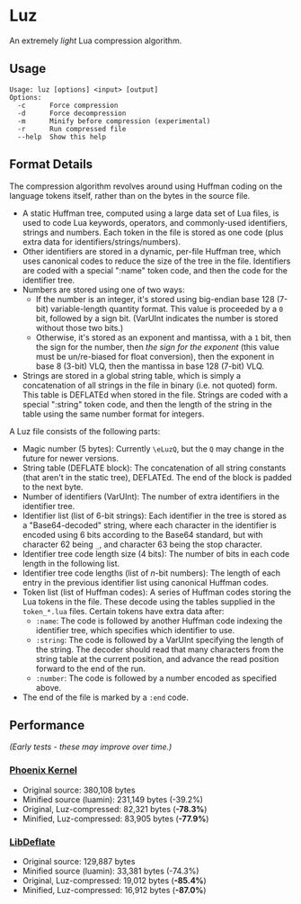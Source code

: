 # Luz
An extremely *light* Lua compression algorithm.

## Usage
```
Usage: luz [options] <input> [output]
Options:
  -c      Force compression
  -d      Force decompression
  -m      Minify before compression (experimental)
  -r      Run compressed file
  --help  Show this help
```

## Format Details
The compression algorithm revolves around using Huffman coding on the language tokens itself, rather than on the bytes in the source file.

- A static Huffman tree, computed using a large data set of Lua files, is used to code Lua keywords, operators, and commonly-used identifiers, strings and numbers. Each token in the file is stored as one code (plus extra data for identifiers/strings/numbers).
- Other identifiers are stored in a dynamic, per-file Huffman tree, which uses canonical codes to reduce the size of the tree in the file. Identifiers are coded with a special ":name" token code, and then the code for the identifier tree.
- Numbers are stored using one of two ways:
  - If the number is an integer, it's stored using big-endian base 128 (7-bit) variable-length quantity format. This value is proceeded by a `0` bit, followed by a sign bit. (VarUInt indicates the number is stored without those two bits.)
  - Otherwise, it's stored as an exponent and mantissa, with a `1` bit, then the sign for the number, then *the sign for the exponent* (this value must be un/re-biased for float conversion), then the exponent in base 8 (3-bit) VLQ, then the mantissa in base 128 (7-bit) VLQ.
- Strings are stored in a global string table, which is simply a concatenation of all strings in the file in binary (i.e. not quoted) form. This table is DEFLATEd when stored in the file. Strings are coded with a special ":string" token code, and then the length of the string in the table using the same number format for integers.

A Luz file consists of the following parts:
- Magic number (5 bytes): Currently `\eLuzQ`, but the `Q` may change in the future for newer versions.
- String table (DEFLATE block): The concatenation of all string constants (that aren't in the static tree), DEFLATEd. The end of the block is padded to the next byte.
- Number of identifiers (VarUInt): The number of extra identifiers in the identifier tree.
- Identifier list (list of 6-bit strings): Each identifier in the tree is stored as a "Base64-decoded" string, where each character in the identifier is encoded using 6 bits according to the Base64 standard, but with character 62 being `_`, and character 63 being the stop character.
- Identifier tree code length size (4 bits): The number of bits in each code length in the following list.
- Identifier tree code lengths (list of *n*-bit numbers): The length of each entry in the previous identifier list using canonical Huffman codes.
- Token list (list of Huffman codes): A series of Huffman codes storing the Lua tokens in the file. These decode using the tables supplied in the `token_*.lua` files. Certain tokens have extra data after:
  - `:name`: The code is followed by another Huffman code indexing the identifier tree, which specifies which identifier to use.
  - `:string`: The code is followed by a VarUInt specifying the length of the string. The decoder should read that many characters from the string table at the current position, and advance the read position forward to the end of the run.
  - `:number`: The code is followed by a number encoded as specified above.
- The end of the file is marked by a `:end` code.

## Performance
*(Early tests - these may improve over time.)*

### [Phoenix Kernel](https://phoenix.madefor.cc)
- Original source: 380,108 bytes
- Minified source (luamin): 231,149 bytes (-39.2%)
- Original, Luz-compressed: 82,321 bytes (**-78.3%**)
- Minified, Luz-compressed: 83,905 bytes (**-77.9%**)

### [LibDeflate](https://github.com/SafeteeWow/LibDeflate)
- Original source: 129,887 bytes
- Minified source (luamin): 33,381 bytes (-74.3%)
- Original, Luz-compressed: 19,012 bytes (**-85.4%**)
- Minified, Luz-compressed: 16,912 bytes (**-87.0%**)
